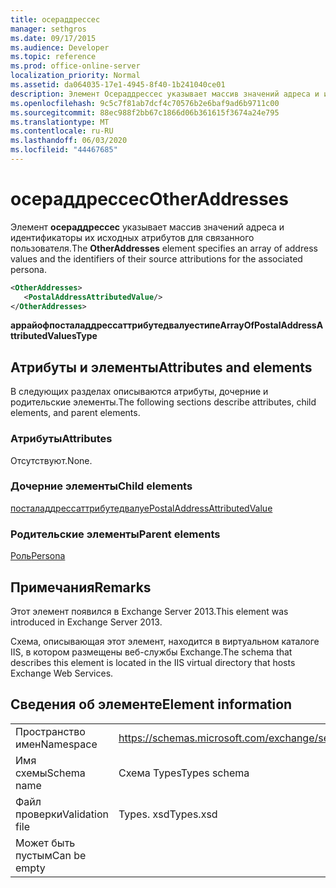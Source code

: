 ```yaml
---
title: осераддрессес
manager: sethgros
ms.date: 09/17/2015
ms.audience: Developer
ms.topic: reference
ms.prod: office-online-server
localization_priority: Normal
ms.assetid: da064035-17e1-4945-8f40-1b241040ce01
description: Элемент Осераддрессес указывает массив значений адреса и идентификаторы их исходных атрибутов для связанного пользователя.
ms.openlocfilehash: 9c5c7f81ab7dcf4c70576b2e6baf9ad6b9711c00
ms.sourcegitcommit: 88ec988f2bb67c1866d06b361615f3674a24e795
ms.translationtype: MT
ms.contentlocale: ru-RU
ms.lasthandoff: 06/03/2020
ms.locfileid: "44467685"
---
```

# <a name="otheraddresses"></a><span data-ttu-id="71ad1-103">осераддрессес</span><span class="sxs-lookup"><span data-stu-id="71ad1-103">OtherAddresses</span></span>

<span data-ttu-id="71ad1-104">Элемент **осераддрессес** указывает массив значений адреса и идентификаторы их исходных атрибутов для связанного пользователя.</span><span class="sxs-lookup"><span data-stu-id="71ad1-104">The **OtherAddresses** element specifies an array of address values and the identifiers of their source attributions for the associated persona.</span></span> 
  
```XML
<OtherAddresses>
   <PostalAddressAttributedValue/>
</OtherAddresses>
```

 <span data-ttu-id="71ad1-105">**аррайофпосталаддрессаттрибутедвалуестипе**</span><span class="sxs-lookup"><span data-stu-id="71ad1-105">**ArrayOfPostalAddressAttributedValuesType**</span></span>
## <a name="attributes-and-elements"></a><span data-ttu-id="71ad1-106">Атрибуты и элементы</span><span class="sxs-lookup"><span data-stu-id="71ad1-106">Attributes and elements</span></span>

<span data-ttu-id="71ad1-107">В следующих разделах описываются атрибуты, дочерние и родительские элементы.</span><span class="sxs-lookup"><span data-stu-id="71ad1-107">The following sections describe attributes, child elements, and parent elements.</span></span>
  
### <a name="attributes"></a><span data-ttu-id="71ad1-108">Атрибуты</span><span class="sxs-lookup"><span data-stu-id="71ad1-108">Attributes</span></span>

<span data-ttu-id="71ad1-109">Отсутствуют.</span><span class="sxs-lookup"><span data-stu-id="71ad1-109">None.</span></span>
  
### <a name="child-elements"></a><span data-ttu-id="71ad1-110">Дочерние элементы</span><span class="sxs-lookup"><span data-stu-id="71ad1-110">Child elements</span></span>

[<span data-ttu-id="71ad1-111">посталаддрессаттрибутедвалуе</span><span class="sxs-lookup"><span data-stu-id="71ad1-111">PostalAddressAttributedValue</span></span>](postaladdressattributedvalue.md)
  
### <a name="parent-elements"></a><span data-ttu-id="71ad1-112">Родительские элементы</span><span class="sxs-lookup"><span data-stu-id="71ad1-112">Parent elements</span></span>

[<span data-ttu-id="71ad1-113">Роль</span><span class="sxs-lookup"><span data-stu-id="71ad1-113">Persona</span></span>](persona.md)
  
## <a name="remarks"></a><span data-ttu-id="71ad1-114">Примечания</span><span class="sxs-lookup"><span data-stu-id="71ad1-114">Remarks</span></span>

<span data-ttu-id="71ad1-115">Этот элемент появился в Exchange Server 2013.</span><span class="sxs-lookup"><span data-stu-id="71ad1-115">This element was introduced in Exchange Server 2013.</span></span>
  
<span data-ttu-id="71ad1-116">Схема, описывающая этот элемент, находится в виртуальном каталоге IIS, в котором размещены веб-службы Exchange.</span><span class="sxs-lookup"><span data-stu-id="71ad1-116">The schema that describes this element is located in the IIS virtual directory that hosts Exchange Web Services.</span></span>
  
## <a name="element-information"></a><span data-ttu-id="71ad1-117">Сведения об элементе</span><span class="sxs-lookup"><span data-stu-id="71ad1-117">Element information</span></span>

|||
|:-----|:-----|
|<span data-ttu-id="71ad1-118">Пространство имен</span><span class="sxs-lookup"><span data-stu-id="71ad1-118">Namespace</span></span>  <br/> |https://schemas.microsoft.com/exchange/services/2006/types  <br/> |
|<span data-ttu-id="71ad1-119">Имя схемы</span><span class="sxs-lookup"><span data-stu-id="71ad1-119">Schema name</span></span>  <br/> |<span data-ttu-id="71ad1-120">Схема Types</span><span class="sxs-lookup"><span data-stu-id="71ad1-120">Types schema</span></span>  <br/> |
|<span data-ttu-id="71ad1-121">Файл проверки</span><span class="sxs-lookup"><span data-stu-id="71ad1-121">Validation file</span></span>  <br/> |<span data-ttu-id="71ad1-122">Types. xsd</span><span class="sxs-lookup"><span data-stu-id="71ad1-122">Types.xsd</span></span>  <br/> |
|<span data-ttu-id="71ad1-123">Может быть пустым</span><span class="sxs-lookup"><span data-stu-id="71ad1-123">Can be empty</span></span>  <br/> ||
   

